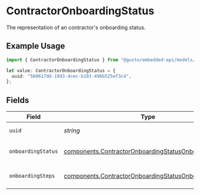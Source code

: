 # ContractorOnboardingStatus

The representation of an contractor's onboarding status.

## Example Usage

```typescript
import { ContractorOnboardingStatus } from "@gusto/embedded-api/models/components";

let value: ContractorOnboardingStatus = {
  uuid: "560617dd-19d3-4cec-b103-496b525ef3c4",
};
```

## Fields

| Field                                                                                                                          | Type                                                                                                                           | Required                                                                                                                       | Description                                                                                                                    |
| ------------------------------------------------------------------------------------------------------------------------------ | ------------------------------------------------------------------------------------------------------------------------------ | ------------------------------------------------------------------------------------------------------------------------------ | ------------------------------------------------------------------------------------------------------------------------------ |
| `uuid`                                                                                                                         | *string*                                                                                                                       | :heavy_check_mark:                                                                                                             | Unique identifier for this contractor.                                                                                         |
| `onboardingStatus`                                                                                                             | [components.ContractorOnboardingStatusOnboardingStatus](../../models/components/contractoronboardingstatusonboardingstatus.md) | :heavy_minus_sign:                                                                                                             | One of the "onboarding_status" enum values.                                                                                    |
| `onboardingSteps`                                                                                                              | [components.ContractorOnboardingStatusOnboardingStep](../../models/components/contractoronboardingstatusonboardingstep.md)[]   | :heavy_minus_sign:                                                                                                             | List of steps required to onboard a contractor.                                                                                |